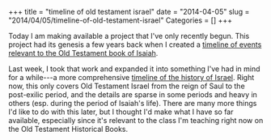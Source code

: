 +++
title = "timeline of old testament israel"
date = "2014-04-05"
slug = "2014/04/05/timeline-of-old-testament-israel"
Categories = []
+++

Today I am making available a project that I've only recently begun. This project had its genesis a few years back when I created a [timeline of events relevant to the Old Testament book of Isaiah](http://duncanjohnson.ca/Isaiah-Visualizations/). 

Last week, I took that work and expanded it into something I've had in mind for a while---a more comprehensive [timeline of the history of Israel](http://duncanjohnson.ca/OT-Timeline/). Right now, this only covers Old Testament Israel from the reign of Saul to the post-exilic period, and the details are sparse in some periods and heavy in others (esp. during the period of Isaiah's life). There are many more things I'd like to do with this later, but I thought I'd make what I have so far available, especially since it's relevant to the class I'm teaching right now on the Old Testament Historical Books.

